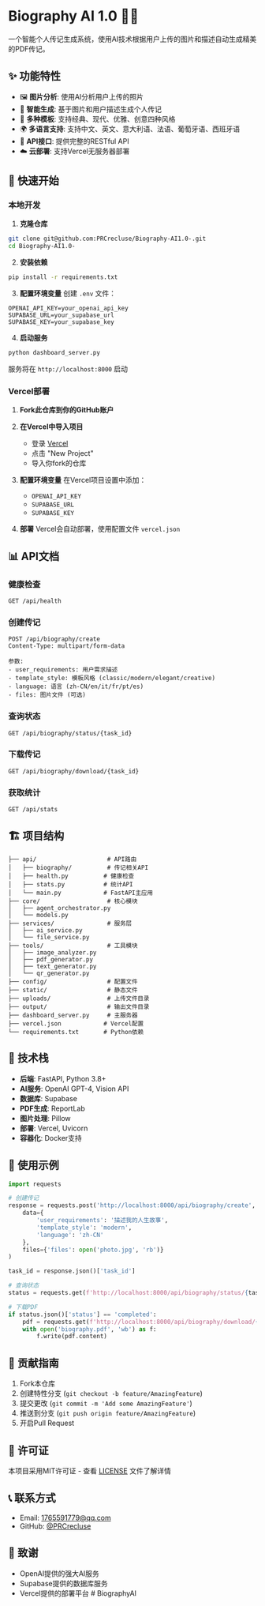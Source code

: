 # Biography AI 1.0 🤖📖

一个智能个人传记生成系统，使用AI技术根据用户上传的图片和描述自动生成精美的PDF传记。

## ✨ 功能特性

- 🖼️ **图片分析**: 使用AI分析用户上传的照片
- 📝 **智能生成**: 基于图片和用户描述生成个人传记
- 🎨 **多种模板**: 支持经典、现代、优雅、创意四种风格
- 🌍 **多语言支持**: 支持中文、英文、意大利语、法语、葡萄牙语、西班牙语
- 📱 **API接口**: 提供完整的RESTful API
- ☁️ **云部署**: 支持Vercel无服务器部署

## 🚀 快速开始

### 本地开发

1. **克隆仓库**
```bash
git clone git@github.com:PRCrecluse/Biography-AI1.0-.git
cd Biography-AI1.0-
```

2. **安装依赖**
```bash
pip install -r requirements.txt
```

3. **配置环境变量**
创建 `.env` 文件：
```env
OPENAI_API_KEY=your_openai_api_key
SUPABASE_URL=your_supabase_url
SUPABASE_KEY=your_supabase_key
```

4. **启动服务**
```bash
python dashboard_server.py
```

服务将在 `http://localhost:8000` 启动

### Vercel部署

1. **Fork此仓库到你的GitHub账户**

2. **在Vercel中导入项目**
   - 登录 [Vercel](https://vercel.com)
   - 点击 "New Project"
   - 导入你fork的仓库

3. **配置环境变量**
   在Vercel项目设置中添加：
   - `OPENAI_API_KEY`
   - `SUPABASE_URL`
   - `SUPABASE_KEY`

4. **部署**
   Vercel会自动部署，使用配置文件 `vercel.json`

## 📊 API文档

### 健康检查
```
GET /api/health
```

### 创建传记
```
POST /api/biography/create
Content-Type: multipart/form-data

参数:
- user_requirements: 用户需求描述
- template_style: 模板风格 (classic/modern/elegant/creative)
- language: 语言 (zh-CN/en/it/fr/pt/es)
- files: 图片文件 (可选)
```

### 查询状态
```
GET /api/biography/status/{task_id}
```

### 下载传记
```
GET /api/biography/download/{task_id}
```

### 获取统计
```
GET /api/stats
```

## 🏗️ 项目结构

```
├── api/                    # API路由
│   ├── biography/          # 传记相关API
│   ├── health.py          # 健康检查
│   ├── stats.py           # 统计API
│   └── main.py            # FastAPI主应用
├── core/                   # 核心模块
│   ├── agent_orchestrator.py
│   └── models.py
├── services/               # 服务层
│   ├── ai_service.py
│   └── file_service.py
├── tools/                  # 工具模块
│   ├── image_analyzer.py
│   ├── pdf_generator.py
│   ├── text_generator.py
│   └── qr_generator.py
├── config/                 # 配置文件
├── static/                 # 静态文件
├── uploads/                # 上传文件目录
├── output/                 # 输出文件目录
├── dashboard_server.py     # 主服务器
├── vercel.json            # Vercel配置
└── requirements.txt       # Python依赖
```

## 🔧 技术栈

- **后端**: FastAPI, Python 3.8+
- **AI服务**: OpenAI GPT-4, Vision API
- **数据库**: Supabase
- **PDF生成**: ReportLab
- **图片处理**: Pillow
- **部署**: Vercel, Uvicorn
- **容器化**: Docker支持

## 📝 使用示例

```python
import requests

# 创建传记
response = requests.post('http://localhost:8000/api/biography/create', 
    data={
        'user_requirements': '描述我的人生故事',
        'template_style': 'modern',
        'language': 'zh-CN'
    },
    files={'files': open('photo.jpg', 'rb')}
)

task_id = response.json()['task_id']

# 查询状态
status = requests.get(f'http://localhost:8000/api/biography/status/{task_id}')

# 下载PDF
if status.json()['status'] == 'completed':
    pdf = requests.get(f'http://localhost:8000/api/biography/download/{task_id}')
    with open('biography.pdf', 'wb') as f:
        f.write(pdf.content)
```

## 🤝 贡献指南

1. Fork本仓库
2. 创建特性分支 (`git checkout -b feature/AmazingFeature`)
3. 提交更改 (`git commit -m 'Add some AmazingFeature'`)
4. 推送到分支 (`git push origin feature/AmazingFeature`)
5. 开启Pull Request

## 📄 许可证

本项目采用MIT许可证 - 查看 [LICENSE](LICENSE) 文件了解详情

## 📞 联系方式

- Email: 1765591779@qq.com
- GitHub: [@PRCrecluse](https://github.com/PRCrecluse)

## 🙏 致谢

- OpenAI提供的强大AI服务
- Supabase提供的数据库服务
- Vercel提供的部署平台 # BiographyAI

